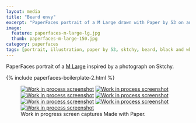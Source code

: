 ```yaml
---
layout: media
title: "Beard envy"
excerpt: "PaperFaces portrait of a M Large drawn with Paper by 53 on an iPad."
image: 
  feature: paperfaces-m-large-lg.jpg
  thumb: paperfaces-m-large-150.jpg
category: paperfaces
tags: [portrait, illustration, paper by 53, sktchy, beard, black and white]
---
```


PaperFaces portrait of a [M Large](http://sktchy.com/0qfVg) inspired by a photograph on Sktchy.

{% include paperfaces-boilerplate-2.html %}

<figure class="third">
	<a href="{{ site.url }}/images/paperfaces-m-large-process-1-lg.jpg"><img src="{{ site.url }}/images/paperfaces-m-large-process-1-600.jpg" alt="Work in process screenshot"></a>
	<a href="{{ site.url }}/images/paperfaces-m-large-process-2-lg.jpg"><img src="{{ site.url }}/images/paperfaces-m-large-process-2-600.jpg" alt="Work in process screenshot"></a>
	<a href="{{ site.url }}/images/paperfaces-m-large-process-3-lg.jpg"><img src="{{ site.url }}/images/paperfaces-m-large-process-3-600.jpg" alt="Work in process screenshot"></a>
	<a href="{{ site.url }}/images/paperfaces-m-large-process-4-lg.jpg"><img src="{{ site.url }}/images/paperfaces-m-large-process-4-600.jpg" alt="Work in process screenshot"></a>
	<a href="{{ site.url }}/images/paperfaces-m-large-process-5-lg.jpg"><img src="{{ site.url }}/images/paperfaces-m-large-process-5-600.jpg" alt="Work in process screenshot"></a>
	<a href="{{ site.url }}/images/paperfaces-m-large-process-6-lg.jpg"><img src="{{ site.url }}/images/paperfaces-m-large-process-6-600.jpg" alt="Work in process screenshot"></a>
	<a href="{{ site.url }}/images/paperfaces-m-large-process-7-lg.jpg"><img src="{{ site.url }}/images/paperfaces-m-large-process-7-600.jpg" alt="Work in process screenshot"></a>
	<figcaption>Work in progress screen captures Made with Paper.</figcaption>
</figure>